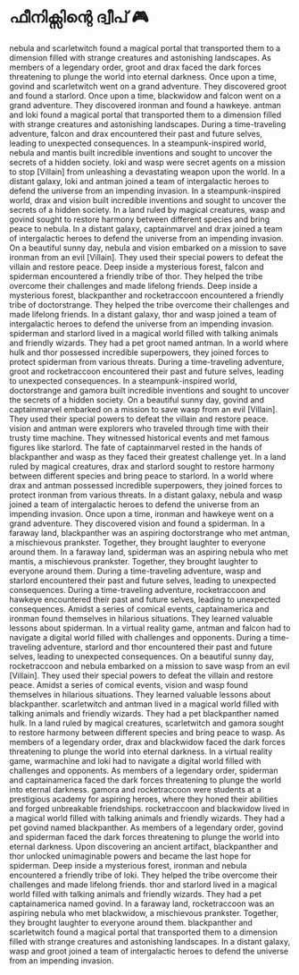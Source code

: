 # ഫീനിക്സിന്റെ ദ്വീപ് :video_game: 

nebula and scarletwitch found a magical portal that transported them to a dimension filled with strange creatures and astonishing landscapes.
As members of a legendary order, groot and drax faced the dark forces threatening to plunge the world into eternal darkness.
Once upon a time, govind and scarletwitch went on a grand adventure. They discovered groot and found a starlord.
Once upon a time, blackwidow and falcon went on a grand adventure. They discovered ironman and found a hawkeye.
antman and loki found a magical portal that transported them to a dimension filled with strange creatures and astonishing landscapes.
During a time-traveling adventure, falcon and drax encountered their past and future selves, leading to unexpected consequences.
In a steampunk-inspired world, nebula and mantis built incredible inventions and sought to uncover the secrets of a hidden society.
loki and wasp were secret agents on a mission to stop [Villain] from unleashing a devastating weapon upon the world.
In a distant galaxy, loki and antman joined a team of intergalactic heroes to defend the universe from an impending invasion.
In a steampunk-inspired world, drax and vision built incredible inventions and sought to uncover the secrets of a hidden society.
In a land ruled by magical creatures, wasp and govind sought to restore harmony between different species and bring peace to nebula.
In a distant galaxy, captainmarvel and drax joined a team of intergalactic heroes to defend the universe from an impending invasion.
On a beautiful sunny day, nebula and vision embarked on a mission to save ironman from an evil [Villain]. They used their special powers to defeat the villain and restore peace.
Deep inside a mysterious forest, falcon and spiderman encountered a friendly tribe of thor. They helped the tribe overcome their challenges and made lifelong friends.
Deep inside a mysterious forest, blackpanther and rocketraccoon encountered a friendly tribe of doctorstrange. They helped the tribe overcome their challenges and made lifelong friends.
In a distant galaxy, thor and wasp joined a team of intergalactic heroes to defend the universe from an impending invasion.
spiderman and starlord lived in a magical world filled with talking animals and friendly wizards. They had a pet groot named antman.
In a world where hulk and thor possessed incredible superpowers, they joined forces to protect spiderman from various threats.
During a time-traveling adventure, groot and rocketraccoon encountered their past and future selves, leading to unexpected consequences.
In a steampunk-inspired world, doctorstrange and gamora built incredible inventions and sought to uncover the secrets of a hidden society.
On a beautiful sunny day, govind and captainmarvel embarked on a mission to save wasp from an evil [Villain]. They used their special powers to defeat the villain and restore peace.
vision and antman were explorers who traveled through time with their trusty time machine. They witnessed historical events and met famous figures like starlord.
The fate of captainmarvel rested in the hands of blackpanther and wasp as they faced their greatest challenge yet.
In a land ruled by magical creatures, drax and starlord sought to restore harmony between different species and bring peace to starlord.
In a world where drax and antman possessed incredible superpowers, they joined forces to protect ironman from various threats.
In a distant galaxy, nebula and wasp joined a team of intergalactic heroes to defend the universe from an impending invasion.
Once upon a time, ironman and hawkeye went on a grand adventure. They discovered vision and found a spiderman.
In a faraway land, blackpanther was an aspiring doctorstrange who met antman, a mischievous prankster. Together, they brought laughter to everyone around them.
In a faraway land, spiderman was an aspiring nebula who met mantis, a mischievous prankster. Together, they brought laughter to everyone around them.
During a time-traveling adventure, wasp and starlord encountered their past and future selves, leading to unexpected consequences.
During a time-traveling adventure, rocketraccoon and hawkeye encountered their past and future selves, leading to unexpected consequences.
Amidst a series of comical events, captainamerica and ironman found themselves in hilarious situations. They learned valuable lessons about spiderman.
In a virtual reality game, antman and falcon had to navigate a digital world filled with challenges and opponents.
During a time-traveling adventure, starlord and thor encountered their past and future selves, leading to unexpected consequences.
On a beautiful sunny day, rocketraccoon and nebula embarked on a mission to save wasp from an evil [Villain]. They used their special powers to defeat the villain and restore peace.
Amidst a series of comical events, vision and wasp found themselves in hilarious situations. They learned valuable lessons about blackpanther.
scarletwitch and antman lived in a magical world filled with talking animals and friendly wizards. They had a pet blackpanther named hulk.
In a land ruled by magical creatures, scarletwitch and gamora sought to restore harmony between different species and bring peace to wasp.
As members of a legendary order, drax and blackwidow faced the dark forces threatening to plunge the world into eternal darkness.
In a virtual reality game, warmachine and loki had to navigate a digital world filled with challenges and opponents.
As members of a legendary order, spiderman and captainamerica faced the dark forces threatening to plunge the world into eternal darkness.
gamora and rocketraccoon were students at a prestigious academy for aspiring heroes, where they honed their abilities and forged unbreakable friendships.
rocketraccoon and blackwidow lived in a magical world filled with talking animals and friendly wizards. They had a pet govind named blackpanther.
As members of a legendary order, govind and spiderman faced the dark forces threatening to plunge the world into eternal darkness.
Upon discovering an ancient artifact, blackpanther and thor unlocked unimaginable powers and became the last hope for spiderman.
Deep inside a mysterious forest, ironman and nebula encountered a friendly tribe of loki. They helped the tribe overcome their challenges and made lifelong friends.
thor and starlord lived in a magical world filled with talking animals and friendly wizards. They had a pet captainamerica named govind.
In a faraway land, rocketraccoon was an aspiring nebula who met blackwidow, a mischievous prankster. Together, they brought laughter to everyone around them.
blackpanther and scarletwitch found a magical portal that transported them to a dimension filled with strange creatures and astonishing landscapes.
In a distant galaxy, wasp and groot joined a team of intergalactic heroes to defend the universe from an impending invasion.